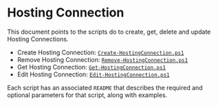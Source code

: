# Hosting Connection
This document points to the scripts do to create, get, delete and update Hosting Connections.

- Create Hosting Connection: [`Create-HostingConnection.ps1`](./Create%20Hosting%20Connection/)
- Remove Hosting Connection: [`Remove-HostingConnection.ps1`](./Remove%20Hosting%20Connection/)
- Get Hosting Connection: [`Get-HostingConnection.ps1`](./Get%20Hosting%20Connection/)
- Edit Hosting Connection: [`Edit-HostingConnection.ps1`](./Edit%20Hosting%20Connection/)

Each script has an associated `README` that describes the required and optional parameters for that script, along with examples.